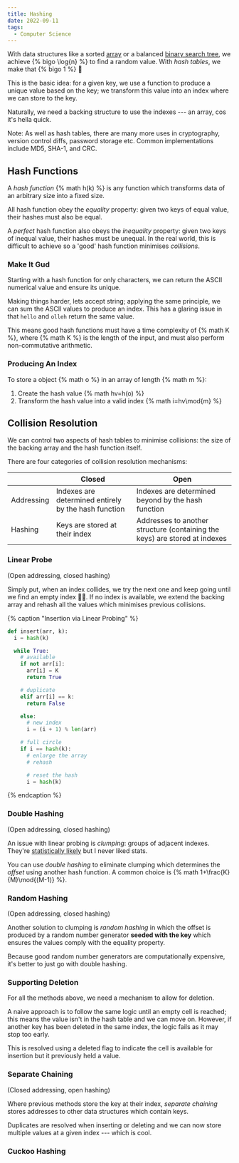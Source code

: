 ```yaml
---
title: Hashing
date: 2022-09-11
tags:
  - Computer Science
---
```


With data structures like a sorted
<a href="{% post_path (re)learning-cs/lists %}#Array">array</a> or a balanced
<a href="{% post_path (re)learning-cs/trees %}#Binary-Search-Tree">binary search
tree</a>, we achieve {% bigo \log{n} %} to find a random value. With _hash
tables_, we make that {% bigo 1 %} 🎉

<!-- more -->

This is the basic idea: for a given key, we use a function to produce a unique
value based on the key; we transform this value into an index where we can store
to the key.

Naturally, we need a backing structure to use the indexes --- an array, cos it's
hella quick.

Note: As well as hash tables, there are many more uses in cryptography, version
control diffs, password storage etc. Common implementations include MD5, SHA-1,
and CRC.

## Hash Functions

A _hash function_ {% math h(k) %} is any function which transforms data of an
arbitrary size into a fixed size.

All hash function obey the _equality_ property: given two keys of equal value,
their hashes must also be equal.

A _perfect_ hash function also obeys the _inequality_ property: given two keys
of inequal value, their hashes must be unequal. In the real world, this is
difficult to achieve so a 'good' hash function minimises _collisions_.

### Make It Gud

Starting with a hash function for only characters, we can return the ASCII
numerical value and ensure its unique.

Making things harder, lets accept string; applying the same principle, we can
sum the ASCII values to produce an index. This has a glaring issue in that
`hello` and `olleh` return the same value.

This means good hash functions must have a time complexity of {% math K %},
where {% math K %} is the length of the input, and must also perform
non-commutative arithmetic.

### Producing An Index

To store a object {% math o %} in an array of length {% math m %}:

1. Create the hash value {% math hv=h(o) %}
2. Transform the hash value into a valid index {% math i=hv\mod{m} %}

## Collision Resolution

We can control two aspects of hash tables to minimise collisions: the size of
the backing array and the hash function itself.

There are four categories of collision resolution mechanisms:

|            | Closed                                               | Open                                                                       |
| ---------- | ---------------------------------------------------- | -------------------------------------------------------------------------- |
| Addressing | Indexes are determined entirely by the hash function | Indexes are determined beyond by the hash function                         |
| Hashing    | Keys are stored at their index                       | Addresses to another structure (containing the keys) are stored at indexes |

### Linear Probe

(Open addressing, closed hashing)

Simply put, when an index collides, we try the next one and keep going until we
find an empty index 🤷‍♂️. If no index is available, we extend the backing array
and rehash all the values which minimises previous collisions.

{% caption "Insertion via Linear Probing" %}

```python
def insert(arr, k):
  i = hash(k)

  while True:
    # available
    if not arr[i]:
      arr[i] = K
      return True

    # duplicate
    elif arr[i] == k:
      return False

    else:
      # new index
      i = (i + 1) % len(arr)

    # full circle
    if i == hash(k):
      # enlarge the array
      # rehash

      # reset the hash
      i = hash(k)
```

{% endcaption %}

### Double Hashing

(Open addressing, closed hashing)

An issue with linear probing is _clumping_: groups of adjacent indexes. They're
[statistically likely](https://stepik.org/lesson/31223/step/11) but I never
liked stats.

You can use _double hashing_ to eliminate clumping which determines the _offset_
using another hash function. A common choice is {% math
1+\frac{K}{M}\mod{(M-1)} %}.

### Random Hashing

(Open addressing, closed hashing)

Another solution to clumping is _random hashing_ in which the offset is produced
by a random number generator **seeded with the key** which ensures the values
comply with the equality property.

Because good random number generators are computationally expensive, it's better
to just go with double hashing.

### Supporting Deletion

For all the methods above, we need a mechanism to allow for deletion.

A naive approach is to follow the same logic until an empty cell is reached;
this means the value isn't in the hash table and we can move on. However, if
another key has been deleted in the same index, the logic fails as it may stop
too early.

This is resolved using a deleted flag to indicate the cell is available for
insertion but it previously held a value.

### Separate Chaining

(Closed addressing, open hashing)

Where previous methods store the key at their index, _separate chaining_ stores
addresses to other data structures which contain keys.

Duplicates are resolved when inserting or deleting and we can now store multiple
values at a given index --- which is cool.

### Cuckoo Hashing
